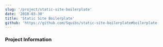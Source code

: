 ```yaml
---
slug: '/project/static-site-boilerplate'
date: '2018-03-30'
title: 'Static Site Boilerplate'
github: 'https://github.com/Squibs/static-site-boilerplate#boilerplate-for-static-websites'
---
```


### Project Information
